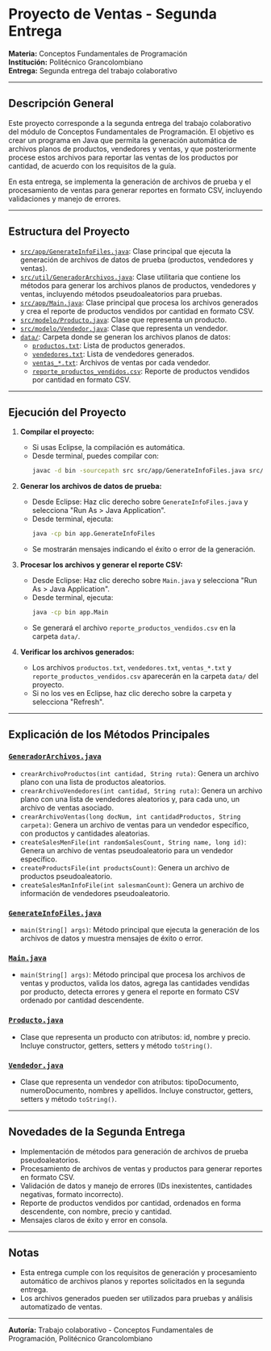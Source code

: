 # Proyecto de Ventas - Segunda Entrega

**Materia:** Conceptos Fundamentales de Programación  
**Institución:** Politécnico Grancolombiano  
**Entrega:** Segunda entrega del trabajo colaborativo

---

## Descripción General

Este proyecto corresponde a la segunda entrega del trabajo colaborativo del módulo de Conceptos Fundamentales de Programación. El objetivo es crear un programa en Java que permita la generación automática de archivos planos de productos, vendedores y ventas, y que posteriormente procese estos archivos para reportar las ventas de los productos por cantidad, de acuerdo con los requisitos de la guía.

En esta entrega, se implementa la generación de archivos de prueba y el procesamiento de ventas para generar reportes en formato CSV, incluyendo validaciones y manejo de errores.

---

## Estructura del Proyecto

- [`src/app/GenerateInfoFiles.java`](src/app/GenerateInfoFiles.java): Clase principal que ejecuta la generación de archivos de datos de prueba (productos, vendedores y ventas).
- [`src/util/GeneradorArchivos.java`](src/util/GeneradorArchivos.java): Clase utilitaria que contiene los métodos para generar los archivos planos de productos, vendedores y ventas, incluyendo métodos pseudoaleatorios para pruebas.
- [`src/app/Main.java`](src/app/Main.java): Clase principal que procesa los archivos generados y crea el reporte de productos vendidos por cantidad en formato CSV.
- [`src/modelo/Producto.java`](src/modelo/Producto.java): Clase que representa un producto.
- [`src/modelo/Vendedor.java`](src/modelo/Vendedor.java): Clase que representa un vendedor.
- [`data/`](data/): Carpeta donde se generan los archivos planos de datos:
  - [`productos.txt`](data/productos.txt): Lista de productos generados.
  - [`vendedores.txt`](data/vendedores.txt): Lista de vendedores generados.
  - [`ventas_*.txt`](data/): Archivos de ventas por cada vendedor.
  - [`reporte_productos_vendidos.csv`](data/reporte_productos_vendidos.csv): Reporte de productos vendidos por cantidad en formato CSV.

---

## Ejecución del Proyecto

1. **Compilar el proyecto:**
   - Si usas Eclipse, la compilación es automática.
   - Desde terminal, puedes compilar con:
     ```sh
     javac -d bin -sourcepath src src/app/GenerateInfoFiles.java src/app/Main.java
     ```

2. **Generar los archivos de datos de prueba:**
   - Desde Eclipse: Haz clic derecho sobre `GenerateInfoFiles.java` y selecciona "Run As > Java Application".
   - Desde terminal, ejecuta:
     ```sh
     java -cp bin app.GenerateInfoFiles
     ```
   - Se mostrarán mensajes indicando el éxito o error de la generación.

3. **Procesar los archivos y generar el reporte CSV:**
   - Desde Eclipse: Haz clic derecho sobre `Main.java` y selecciona "Run As > Java Application".
   - Desde terminal, ejecuta:
     ```sh
     java -cp bin app.Main
     ```
   - Se generará el archivo `reporte_productos_vendidos.csv` en la carpeta `data/`.

4. **Verificar los archivos generados:**
   - Los archivos `productos.txt`, `vendedores.txt`, `ventas_*.txt` y `reporte_productos_vendidos.csv` aparecerán en la carpeta `data/` del proyecto.
   - Si no los ves en Eclipse, haz clic derecho sobre la carpeta y selecciona "Refresh".

---

## Explicación de los Métodos Principales

### [`GeneradorArchivos.java`](src/util/GeneradorArchivos.java)
- `crearArchivoProductos(int cantidad, String ruta)`: Genera un archivo plano con una lista de productos aleatorios.
- `crearArchivoVendedores(int cantidad, String ruta)`: Genera un archivo plano con una lista de vendedores aleatorios y, para cada uno, un archivo de ventas asociado.
- `crearArchivoVentas(long docNum, int cantidadProductos, String carpeta)`: Genera un archivo de ventas para un vendedor específico, con productos y cantidades aleatorias.
- `createSalesMenFile(int randomSalesCount, String name, long id)`: Genera un archivo de ventas pseudoaleatorio para un vendedor específico.
- `createProductsFile(int productsCount)`: Genera un archivo de productos pseudoaleatorio.
- `createSalesManInfoFile(int salesmanCount)`: Genera un archivo de información de vendedores pseudoaleatorio.

### [`GenerateInfoFiles.java`](src/app/GenerateInfoFiles.java)
- `main(String[] args)`: Método principal que ejecuta la generación de los archivos de datos y muestra mensajes de éxito o error.

### [`Main.java`](src/app/Main.java)
- `main(String[] args)`: Método principal que procesa los archivos de ventas y productos, valida los datos, agrega las cantidades vendidas por producto, detecta errores y genera el reporte en formato CSV ordenado por cantidad descendente.

### [`Producto.java`](src/modelo/Producto.java)
- Clase que representa un producto con atributos: id, nombre y precio. Incluye constructor, getters, setters y método `toString()`.

### [`Vendedor.java`](src/modelo/Vendedor.java)
- Clase que representa un vendedor con atributos: tipoDocumento, numeroDocumento, nombres y apellidos. Incluye constructor, getters, setters y método `toString()`.

---

## Novedades de la Segunda Entrega
- Implementación de métodos para generación de archivos de prueba pseudoaleatorios.
- Procesamiento de archivos de ventas y productos para generar reportes en formato CSV.
- Validación de datos y manejo de errores (IDs inexistentes, cantidades negativas, formato incorrecto).
- Reporte de productos vendidos por cantidad, ordenados en forma descendente, con nombre, precio y cantidad.
- Mensajes claros de éxito y error en consola.

---

## Notas
- Esta entrega cumple con los requisitos de generación y procesamiento automático de archivos planos y reportes solicitados en la segunda entrega.
- Los archivos generados pueden ser utilizados para pruebas y análisis automatizado de ventas.

---

**Autoría:** Trabajo colaborativo - Conceptos Fundamentales de Programación, Politécnico Grancolombiano